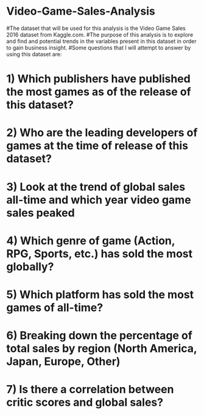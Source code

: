 # Video-Game-Sales-Analysis
#The dataset that will be used for this analysis is the Video Game Sales 2016 dataset from Kaggle.com. 
#The purpose of this analysis is to explore and find and potential trends in the variables present in this dataset in order to gain business insight.
#Some questions that I will attempt to answer by using this dataset are:
# 1) Which publishers have published the most games as of the release of this dataset?
# 2) Who are the leading developers of games at the time of release of this dataset?
# 3) Look at the trend of global sales all-time and which year video game sales peaked
# 4) Which genre of game (Action, RPG, Sports, etc.) has sold the most globally?
# 5) Which platform has sold the most games of all-time?
# 6) Breaking down the percentage of total sales by region (North America, Japan, Europe, Other)
# 7) Is there a correlation between critic scores and global sales?
